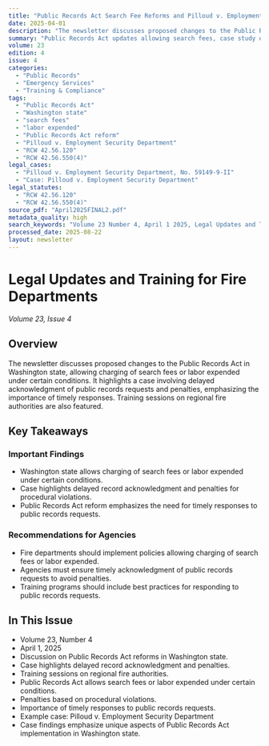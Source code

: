 ```yaml
---
title: "Public Records Act Search Fee Reforms and Pilloud v. Employment Security Department"
date: 2025-04-01
description: "The newsletter discusses proposed changes to the Public Records Act in Washington state, allowing charging of search fees or labor expended under certain conditions. It highlights a case involving delayed acknowledgment of public records requests and penalties, emphasizing the importance of timely responses. Training sessions on regional fire authorities are also featured."
summary: "Public Records Act updates allowing search fees, case study on delayed acknowledgments, and regional fire authority training."
volume: 23
edition: 4
issue: 4
categories:
  - "Public Records"
  - "Emergency Services"
  - "Training & Compliance"
tags:
  - "Public Records Act"
  - "Washington state"
  - "search fees"
  - "labor expended"
  - "Public Records Act reform"
  - "Pilloud v. Employment Security Department"
  - "RCW 42.56.120"
  - "RCW 42.56.550(4)"
legal_cases:
  - "Pilloud v. Employment Security Department, No. 59149-9-II"
  - "Case: Pilloud v. Employment Security Department"
legal_statutes:
  - "RCW 42.56.120"
  - "RCW 42.56.550(4)"
source_pdf: "April2025FINAL2.pdf"
metadata_quality: high
search_keywords: "Volume 23 Number 4, April 1 2025, Legal Updates and Training for Fire Departments, Public Records Act Chapter 42.56, charging search fees or labor expended conditions, Pilloud v. Employment Security Department"
processed_date: 2025-08-22
layout: newsletter
---
```


# Legal Updates and Training for Fire Departments

*Volume 23, Issue 4*

## Overview

The newsletter discusses proposed changes to the Public Records Act in Washington state, allowing charging of search fees or labor expended under certain conditions. It highlights a case involving delayed acknowledgment of public records requests and penalties, emphasizing the importance of timely responses. Training sessions on regional fire authorities are also featured.

## Key Takeaways

### Important Findings

- Washington state allows charging of search fees or labor expended under certain conditions.
- Case highlights delayed record acknowledgment and penalties for procedural violations.
- Public Records Act reform emphasizes the need for timely responses to public records requests.

### Recommendations for Agencies

- Fire departments should implement policies allowing charging of search fees or labor expended.
- Agencies must ensure timely acknowledgment of public records requests to avoid penalties.
- Training programs should include best practices for responding to public records requests.

## In This Issue

- Volume 23, Number 4
- April 1, 2025
- Discussion on Public Records Act reforms in Washington state.
- Case highlights delayed record acknowledgment and penalties.
- Training sessions on regional fire authorities.
- Public Records Act allows search fees or labor expended under certain conditions.
- Penalties based on procedural violations.
- Importance of timely responses to public records requests.
- Example case: Pilloud v. Employment Security Department
- Case findings emphasize unique aspects of Public Records Act implementation in Washington state.

